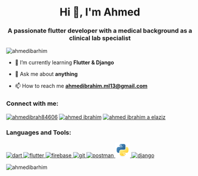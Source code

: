 <h1 align="center">Hi 👋, I'm Ahmed</h1>
<h3 align="center">A passionate flutter developer with a medical background as a clinical lab specialist</h3>

<p align="left"> <img src="https://komarev.com/ghpvc/?username=ahmedibarhim&label=Profile%20views&color=0e75b6&style=flat" alt="ahmedibarhim" /> </p>

- 🌱 I’m currently learning **Flutter & Django**

- 💬 Ask me about **anything**

- 📫 How to reach me **ahmedibrahim.ml13@gmail.com**

<h3 align="left">Connect with me:</h3>
<p align="left">
<a href="https://twitter.com/ahmedibrah84606" target="blank"><img align="center" src="https://raw.githubusercontent.com/rahuldkjain/github-profile-readme-generator/master/src/images/icons/Social/twitter.svg" alt="ahmedibrah84606" height="30" width="40" /></a>
<a href="https://linkedin.com/in/ahmed ibrahim" target="blank"><img align="center" src="https://raw.githubusercontent.com/rahuldkjain/github-profile-readme-generator/master/src/images/icons/Social/linked-in-alt.svg" alt="ahmed ibrahim" height="30" width="40" /></a>
<a href="https://fb.com/ahmed ibrahim a elaziz" target="blank"><img align="center" src="https://raw.githubusercontent.com/rahuldkjain/github-profile-readme-generator/master/src/images/icons/Social/facebook.svg" alt="ahmed ibrahim a elaziz" height="30" width="40" /></a>
</p>

<h3 align="left">Languages and Tools:</h3>
<p align="left"> <a href="https://dart.dev" target="_blank" rel="noreferrer"> <img src="https://www.vectorlogo.zone/logos/dartlang/dartlang-icon.svg" alt="dart" width="40" height="40"/> </a> <a href="https://flutter.dev" target="_blank" rel="noreferrer"> <img src="https://www.vectorlogo.zone/logos/flutterio/flutterio-icon.svg" alt="flutter" width="40" height="40"/> </a> <a href="https://firebase.google.com/" target="_blank" rel="noreferrer"> <img src="https://www.vectorlogo.zone/logos/firebase/firebase-icon.svg" alt="firebase" width="40" height="40"/> </a> <a href="https://git-scm.com/" target="_blank" rel="noreferrer"> <img src="https://www.vectorlogo.zone/logos/git-scm/git-scm-icon.svg" alt="git" width="40" height="40"/> </a> <a href="https://postman.com" target="_blank" rel="noreferrer"> <img src="https://www.vectorlogo.zone/logos/getpostman/getpostman-icon.svg" alt="postman" width="40" height="40"/> </a> <a href="https://www.python.org" target="_blank" rel="noreferrer"> <img src="https://raw.githubusercontent.com/devicons/devicon/master/icons/python/python-original.svg" alt="python" width="40" height="40"/> </a> <a href="https://www.djangoproject.com/" target="_blank" rel="noreferrer"> <img src="https://cdn.worldvectorlogo.com/logos/django.svg" alt="django" width="40" height="40"/> </a> </p>

<p><img align="center" src="https://github-readme-stats.vercel.app/api/top-langs?username=ahmedibarhim&show_icons=true&locale=en&layout=compact" alt="ahmedibarhim" /></p>
